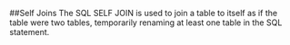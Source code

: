 ##Self Joins
The SQL SELF JOIN is used to join a table to itself as if the table were two tables, temporarily renaming at least one table in the SQL statement.
